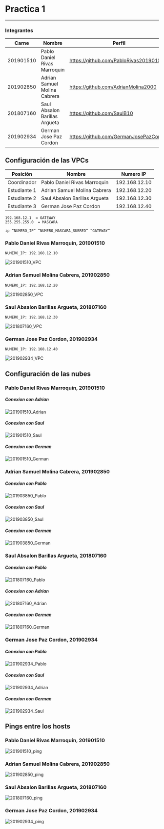 # Practica 1
---------------
### Integrantes
|Carne | Nombre | Perfil |
|-----|-----|-----|
|201901510| Pablo Daniel Rivas Marroquin| https://github.com/PabloRivas201901510 |
|201902850 |Adrian Samuel Molina Cabrera| https://github.com/AdrianMolina2000 |
|201807160 | Saul Absalon Barillas Argueta| https://github.com/SaulB10 |
|201902934 |German Jose Paz Cordon| https://github.com/GermanJosePazCordon |


## Configuración de las VPCs
| Posición | Nombre | Numero IP |
|-----|-----|-----|
|Coordinador| Pablo Daniel Rivas Marroquin| 192.168.12.10 |
|Estudiante 1 |Adrian Samuel Molina Cabrera| 192.168.12.20 |
|Estudiante 2 | Saul Absalon Barillas Argueta| 192.168.12.30 |
|Estudiante 3 |German Jose Paz Cordon| 192.168.12.40 |
```
192.168.12.1  = GATEWAY
255.255.255.0  = MASCARA

ip “NUMERO_IP” “NUMERO_MASCARA_SUBRED” “GATEWAY”
```
### Pablo Daniel Rivas Marroquin, 201901510
```
NUMERO_IP: 192.168.12.10
```
![201901510_VPC](img/201901510_VPC.jpeg "VPC")
### Adrian Samuel Molina Cabrera, 201902850
```
NUMERO_IP: 192.168.12.20
```
![201902850_VPC](img/201902850_VPC.png "VPC")
### Saul Absalon Barillas Argueta, 201807160
```
NUMERO_IP: 192.168.12.30
```
![201807160_VPC](img/201807160_VPC.png "VPC")
### German Jose Paz Cordon, 201902934
```
NUMERO_IP: 192.168.12.40
```
![201902934_VPC](img/201902934_VPC.png "VPC")

## Configuración de las nubes

### Pablo Daniel Rivas Marroquin, 201901510
##### Conexion con Adrian
![201901510_Adrian](img/201901510_Adrian.jpeg "PING")
##### Conexion con Saul
![201901510_Saul](img/201901510_Saul.jpeg "PING")
##### Conexion con German
![201901510_German](img/201901510_German.jpeg "PING")

### Adrian Samuel Molina Cabrera, 201902850
##### Conexion con Pablo
![201903850_Pablo](img/201903850_pablo.png "PING")
##### Conexion con Saul
![201903850_Saul](img/201903850_saul.png "PING")
##### Conexion con German
![201903850_German](img/201903850_german.png "PING")


### Saul Absalon Barillas Argueta, 201807160
##### Conexion con Pablo
![201807160_Pablo](img/201807160_Pablo.png "PING")
##### Conexion con Adrian
![201807160_Adrian](img/201807160_Adrian.png "PING")
##### Conexion con German
![201807160_German](img/201807160_German.png "PING")

### German Jose Paz Cordon, 201902934
##### Conexion con Pablo
![201902934_Pablo](img/201902934_pablo.png "PING")
##### Conexion con Saul
![201902934_Adrian](img/201902934_saul.png "PING")
##### Conexion con German
![201902934_Saul](img/201902934_saul.png "PING")

## Pings entre los hosts
### Pablo Daniel Rivas Marroquin, 201901510
![201901510_ping](img/201901510_ping.jpeg "ping")
### Adrian Samuel Molina Cabrera, 201902850
![201902850_ping](img/201902850_ping.png "ping")
### Saul Absalon Barillas Argueta, 201807160
![201807160_ping](img/201807160_ping.png "ping")
### German Jose Paz Cordon, 201902934
![201902934_ping](img/201902934_ping.png "ping")

